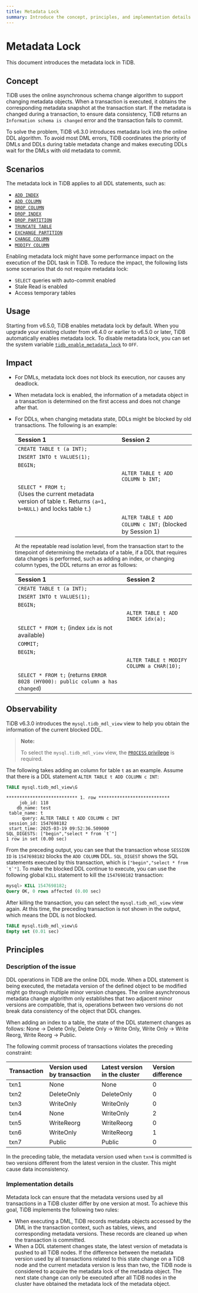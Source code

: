 ```yaml
---
title: Metadata Lock
summary: Introduce the concept, principles, and implementation details of metadata lock in TiDB.
---
```


# Metadata Lock

This document introduces the metadata lock in TiDB.

## Concept

TiDB uses the online asynchronous schema change algorithm to support changing metadata objects. When a transaction is executed, it obtains the corresponding metadata snapshot at the transaction start. If the metadata is changed during a transaction, to ensure data consistency, TiDB returns an `Information schema is changed` error and the transaction fails to commit.

To solve the problem, TiDB v6.3.0 introduces metadata lock into the online DDL algorithm. To avoid most DML errors, TiDB coordinates the priority of DMLs and DDLs during table metadata change and makes executing DDLs wait for the DMLs with old metadata to commit.

## Scenarios

The metadata lock in TiDB applies to all DDL statements, such as:

- [`ADD INDEX`](/sql-statements/sql-statement-add-index.md)
- [`ADD COLUMN`](/sql-statements/sql-statement-add-column.md)
- [`DROP COLUMN`](/sql-statements/sql-statement-drop-column.md)
- [`DROP INDEX`](/sql-statements/sql-statement-drop-index.md)
- [`DROP PARTITION`](/partitioned-table.md#partition-management)
- [`TRUNCATE TABLE`](/sql-statements/sql-statement-truncate.md)
- [`EXCHANGE PARTITION`](/partitioned-table.md#partition-management)
- [`CHANGE COLUMN`](/sql-statements/sql-statement-change-column.md)
- [`MODIFY COLUMN`](/sql-statements/sql-statement-modify-column.md)

Enabling metadata lock might have some performance impact on the execution of the DDL task in TiDB. To reduce the impact, the following lists some scenarios that do not require metadata lock:

+ `SELECT` queries with auto-commit enabled
+ Stale Read is enabled
+ Access temporary tables

## Usage

Starting from v6.5.0, TiDB enables metadata lock by default. When you upgrade your existing cluster from v6.4.0 or earlier to v6.5.0 or later, TiDB automatically enables metadata lock. To disable metadata lock, you can set the system variable [`tidb_enable_metadata_lock`](/system-variables.md#tidb_enable_metadata_lock-new-in-v630) to `OFF`.

## Impact

- For DMLs, metadata lock does not block its execution, nor causes any deadlock.
- When metadata lock is enabled, the information of a metadata object in a transaction is determined on the first access and does not change after that.
- For DDLs, when changing metadata state, DDLs might be blocked by old transactions. The following is an example:

    | Session 1 | Session 2 |
    |:---------------------------|:----------|
    | `CREATE TABLE t (a INT);`  |           |
    | `INSERT INTO t VALUES(1);` |           |
    | `BEGIN;`                   |           |
    |                            | `ALTER TABLE t ADD COLUMN b INT;` |
    | `SELECT * FROM t;`<br/>(Uses the current metadata version of table `t`. Returns `(a=1, b=NULL)` and locks table `t`.)         |           |
    |                            | `ALTER TABLE t ADD COLUMN c INT;` (blocked by Session 1) |

    At the repeatable read isolation level, from the transaction start to the timepoint of determining the metadata of a table, if a DDL that requires data changes is performed, such as adding an index, or changing column types, the DDL returns an error as follows:

    | Session 1                  | Session 2                                 |
    |:---------------------------|:------------------------------------------|
    | `CREATE TABLE t (a INT);`  |                                           |
    | `INSERT INTO t VALUES(1);` |                                           |
    | `BEGIN;`                   |                                           |
    |                            | `ALTER TABLE t ADD INDEX idx(a);`         |
    | `SELECT * FROM t;` (index `idx` is not available) |                    |
    | `COMMIT;`                  |                                           |
    | `BEGIN;`                   |                                           |
    |                            | `ALTER TABLE t MODIFY COLUMN a CHAR(10);` |
    | `SELECT * FROM t;` (returns `ERROR 8028 (HY000): public column a has changed`) | |

## Observability

TiDB v6.3.0 introduces the `mysql.tidb_mdl_view` view to help you obtain the information of the current blocked DDL.

> **Note:**
>
> To select the `mysql.tidb_mdl_view` view, the [`PROCESS` privilege](https://dev.mysql.com/doc/refman/8.0/en/privileges-provided.html#priv_process) is required.

The following takes adding an column for table `t` as an example. Assume that there is a DDL statement `ALTER TABLE t ADD COLUMN c INT`:

```sql
TABLE mysql.tidb_mdl_view\G
```

```
*************************** 1. row ***************************
     job_id: 118
    db_name: test
 table_name: t
      query: ALTER TABLE t ADD COLUMN c INT
 session_id: 1547698182
 start_time: 2025-03-19 09:52:36.509000
SQL_DIGESTS: ["begin","select * from `t`"]
1 row in set (0.00 sec)

```

From the preceding output, you can see that the transaction whose `SESSION ID` is `1547698182` blocks the `ADD COLUMN` DDL. `SQL_DIGEST` shows the SQL statements executed by this transaction, which is ``["begin","select * from `t`"]``. To make the blocked DDL continue to execute, you can use the following global `KILL` statement to kill the `1547698182` transaction:

```sql
mysql> KILL 1547698182;
Query OK, 0 rows affected (0.00 sec)
```

After killing the transaction, you can select the `mysql.tidb_mdl_view` view again. At this time, the preceding transaction is not shown in the output, which means the DDL is not blocked.

```sql
TABLE mysql.tidb_mdl_view\G
Empty set (0.01 sec)
```

## Principles

### Description of the issue

DDL operations in TiDB are the online DDL mode. When a DDL statement is being executed, the metadata version of the defined object to be modified might go through multiple minor version changes. The online asynchronous metadata change algorithm only establishes that two adjacent minor versions are compatible, that is, operations between two versions do not break data consistency of the object that DDL changes.

When adding an index to a table, the state of the DDL statement changes as follows: None -> Delete Only, Delete Only -> Write Only, Write Only -> Write Reorg, Write Reorg -> Public.

The following commit process of transactions violates the preceding constraint:

| Transaction  | Version used by transaction  | Latest version in the cluster | Version difference |
|:-----|:-----------|:-----------|:----|
| txn1 | None       | None       | 0   |
| txn2 | DeleteOnly | DeleteOnly | 0   |
| txn3 | WriteOnly  | WriteOnly  | 0   |
| txn4 | None       | WriteOnly  | 2   |
| txn5 | WriteReorg | WriteReorg | 0   |
| txn6 | WriteOnly  | WriteReorg | 1   |
| txn7 | Public     | Public     | 0   |

In the preceding table, the metadata version used when `txn4` is committed is two versions different from the latest version in the cluster. This might cause data inconsistency.

### Implementation details

Metadata lock can ensure that the metadata versions used by all transactions in a TiDB cluster differ by one version at most. To achieve this goal, TiDB implements the following two rules:

- When executing a DML, TiDB records metadata objects accessed by the DML in the transaction context, such as tables, views, and corresponding metadata versions. These records are cleaned up when the transaction is committed.
- When a DDL statement changes state, the latest version of metadata is pushed to all TiDB nodes. If the difference between the metadata version used by all transactions related to this state change on a TiDB node and the current metadata version is less than two, the TiDB node is considered to acquire the metadata lock of the metadata object. The next state change can only be executed after all TiDB nodes in the cluster have obtained the metadata lock of the metadata object.
